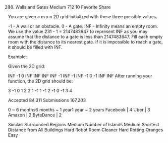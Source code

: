 286. Walls and Gates
Medium 712 10 Favorite Share

You are given a m x n 2D grid initialized with these three possible values.

-1 - A wall or an obstacle.
0 - A gate.
INF - Infinity means an empty room. We use the value 231 - 1 = 2147483647 to represent INF as you may assume that the distance to a gate is less than 2147483647.
Fill each empty room with the distance to its nearest gate. If it is impossible to reach a gate, it should be filled with INF.

Example: 

Given the 2D grid:

INF  -1  0  INF
INF INF INF  -1
INF  -1 INF  -1
  0  -1 INF INF
After running your function, the 2D grid should be:

  3  -1   0   1
  2   2   1  -1
  1  -1   2  -1
  0  -1   3   4

Accepted 84,311
Submissions 167,203

0 ~ 6 months6 months ~ 1 year1 year ~ 2 years
Facebook | 4 Uber | 3 Amazon | 2 ByteDance | 2 

Similar:
Surrounded Regions Medium
Number of Islands Medium
Shortest Distance from All Buildings Hard
Robot Room Cleaner Hard
Rotting Oranges Easy
